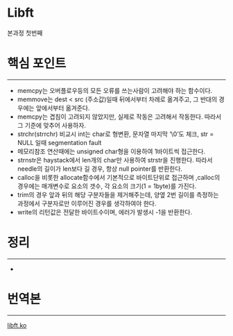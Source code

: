 # Libft

본과정 첫번째

# 핵심 포인트

---

- memcpy는 오버플로우등의 모든 오류를 쓰는사람이 고려해야 하는 함수이다.
- memmove는 dest < src (주소값)일때 뒤에서부터 차례로 옮겨주고, 그 반대의 경우에는 앞에서부터 옮겨준다.
- memcpy는 겹침이 고려되지 않았지만, 실제로 작동은 고려해서 작동한다. 따라서 그 기준에 맞추어 사용하자.
- strchr(strrchr) 비교시 int는 char로 형변환, 문자열 마지막 ‘\0’도 체크, str = NULL 일때 segmentation fault
- 메모리참조 연산때에는 unsigned char형을 이용하여 1바이트씩 접근한다.
- strnstr은 haystack에서 len개의 char만 사용하여 strstr을 진행한다. 따라서 needle의 길이가 len보다 길 경우, 항상 null pointer를 반환한다.
- calloc을 비롯한 allocate함수에서 기본적으로 바이트단위로 접근하며 ,calloc의 경우에는 매개변수로 요소의 갯수, 각 요소의 크기(1 = 1byte)를 가진다.
- trim의 경우 앞과 뒤의 해당 구분자들을 제거해주는데, 양옆 2번 길이를 측정하는 과정에서 구분자로만 이루어진 경우를 생각하여야 한다.
- write의 리턴값은 전달한 바이트수이며, 에러가 발생시 -1을 반환한다.

# 정리

---

- 

# 번역본

---

[libft.ko](https://www.notion.so/libft-ko-d9aa8e81887642408a1081c822eec304)